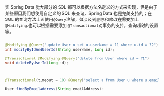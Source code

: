 实 Spring Data 觉大部分的 SQL 都可以根据方法名定义的方式来实现，但是由于某些原因我们想使用自定义的 SQL 来查询，Spring Data 也是完美支持的；在 SQL 的查询方法上面使用`@Query`注解，如涉及到删除和修改在需要加上`@Modifying`.也可以根据需要添加 `@Transactional`对事务的支持，查询超时的设置等。

```java

@Modifying @Query("update User u set u.userName = ?1 where u.id = ?2")
int modifyByIdAndUserId(String userName, Long id);


```



```java
@Transactional @Modifying @Query("delete from User where id = ?1")
void deleteByUserId(Long id);

```



```java


@Transactional(timeout = 10) @Query("select u from User u where u.emailAddress = ?1") 

User findByEmailAddress(String emailAddress);

```